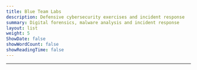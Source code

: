 ```yaml
---
title: Blue Team Labs
description: Defensive cybersecurity exercises and incident response
summary: Digital forensics, malware analysis and incident response
layout: list
weight: 5
ShowDate: false
showWordCount: false
showReadingTime: false
---
```


---




